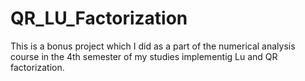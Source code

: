 # QR_LU_Factorization

This is a bonus project which I did as a part of the numerical analysis course in the 4th semester of my studies implementig Lu and QR factorization.
